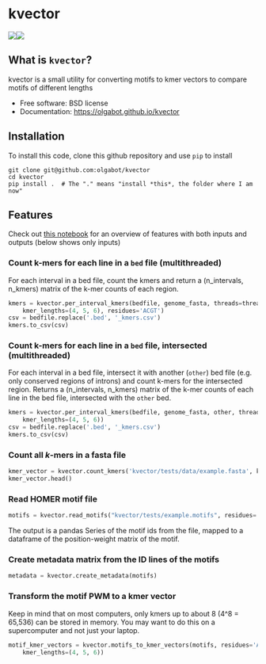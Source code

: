 # kvector

[![](https://img.shields.io/travis/olgabot/kvector.svg)](https://travis-ci.org/olgabot/kvector)[![](https://img.shields.io/pypi/v/kvector.svg)](https://pypi.python.org/pypi/kvector)

## What is `kvector`?

kvector is a small utility for converting motifs to kmer vectors to compare motifs of different lengths

* Free software: BSD license
* Documentation: https://olgabot.github.io/kvector

## Installation

To install this code, clone this github repository and use `pip` to install

    git clone git@github.com:olgabot/kvector
    cd kvector
    pip install .  # The "." means "install *this*, the folder where I am now"


## Features

Check out [this notebook](https://github.com/olgabot/kvector/blob/master/overview.ipynb)
for an overview of features with both inputs and outputs (below shows only inputs)

### Count k-mers for each line in a `bed` file (multithreaded)

For each interval in a bed file, count the kmers and return a
(n_intervals, n_kmers) matrix of the k-mer counts of each region.

```python
kmers = kvector.per_interval_kmers(bedfile, genome_fasta, threads=threads,
    kmer_lengths=(4, 5, 6), residues='ACGT')
csv = bedfile.replace('.bed', '_kmers.csv')
kmers.to_csv(csv)
```

### Count k-mers for each line in a `bed` file, intersected (multithreaded)

For each interval in a bed file, intersect it with another (`other`) bed file (e.g. only
conserved regions of introns) and count k-mers for the intersected region. Returns
a (n_intervals, n_kmers) matrix of the k-mer counts of each line in the bed file,
intersected with the `other` bed.

```python
kmers = kvector.per_interval_kmers(bedfile, genome_fasta, other, threads=threads,
    kmer_lengths=(4, 5, 6))
csv = bedfile.replace('.bed', '_kmers.csv')
kmers.to_csv(csv)
```

### Count all *k*-mers in a fasta file

```python
kmer_vector = kvector.count_kmers('kvector/tests/data/example.fasta', kmer_lengths=(3, 4))
kmer_vector.head()
```

### Read HOMER motif file

```python
motifs = kvector.read_motifs("kvector/tests/example.motifs", residues='ACGT')
```

The output is a pandas Series of the motif ids from the file, mapped to a
dataframe of the position-weight matrix of the motif.

### Create metadata matrix from the ID lines of the motifs

```python
metadata = kvector.create_metadata(motifs)
```

### Transform the motif PWM to a kmer vector

Keep in mind that on most computers, only kmers up to about 8 (4^8 = 65,536)
can be stored in memory. You may want to do this on a supercomputer and not
just your laptop.

```python
motif_kmer_vectors = kvector.motifs_to_kmer_vectors(motifs, residues='ACGT',
    kmer_lengths=(4, 5, 6))
```

